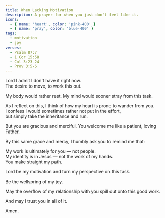 ```yaml
---
title: When Lacking Motivation
description: A prayer for when you just don't feel like it.
icons:
  - { name: 'heart', color: 'pink-400' }
  - { name: 'pray', color: 'blue-400' }
tags:
  - motivation
  - joy
verses:
  - Psalm 87:7
  - 1 Cor 15:58
  - Col 3:23-24
  - Prov 3:5-6
---
```


Lord I admit I don't have it right now.<br/>
The desire to move, to work this out.

My body would rather rest. My mind would sooner stray from this task.

As I reflect on this, I think of how my heart is prone to wander from you.<br/>
I confess I would sometimes rather not put in the effort,<br/>
but simply take the inheritance and run.

But you are gracious and merciful. You welcome me like a patient, loving Father.

By this same grace and mercy, I humbly ask you to remind me that:

My work is ultimately for you — not people.<br/>
My identity is in Jesus — not the work of my hands.<br/>
You make straight my path.

Lord be my motivation and turn my perspective on this task.

Be the wellspring of my joy.

May the overflow of my relationship with you spill out onto this good work.

And may I trust you in all of it.

Amen.
